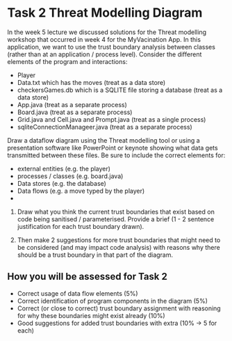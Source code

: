 # Task 2 Threat Modelling Diagram
In the week 5 lecture we discussed solutions for the Threat modelling workshop that occurred in week 4 for the MyVacination App. In this application, we want to use the trust boundary analysis between classes (rather than at an application / process level).
Consider the different elements of the program and interactions: 

- Player
- Data.txt which has the moves (treat as a data store)
- checkersGames.db which is a SQLITE file storing a database (treat as a data store)
- App.java (treat as a separate process)
- Board.java (treat as a separate process)
- Grid.java and Cell.java and Prompt.java (treat as a single process)
- sqliteConnectionManageer.java (treat as a separate process)

Draw a dataflow diagram using the Threat modelling tool or using a presentation software like PowerPoint or keynote showing what data gets transmitted between these files. Be sure to include the correct elements for:
- external entities (e.g. the player)
- processes / classes (e.g. board.java)
- Data stores (e.g. the database)
- Data flows (e.g. a move typed by the player)
- 

1) Draw what you think the current trust boundaries that exist based on code being sanitised / parameterised. Provide a brief (1 - 2 sentence justification for each trust boundary drawn).

2) Then make 2 suggestions for more trust boundaries that might need to be considered (and may impact code analysis) with reasons why there should be a trust boundary in that part of the diagram.

## How you will be assessed for Task 2
- Correct usage of data flow elements (5%)
- Correct identification of program components in the diagram (5%)
- Correct (or close to correct) trust boundary assignment with reasoning for why these boundaries might exist already (10%)
- Good suggestions for added trust boundaries with extra (10% -> 5 for each)